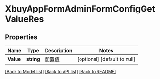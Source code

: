 # XbuyAppFormAdminFormConfigGetValueRes

## Properties
Name | Type | Description | Notes
------------ | ------------- | ------------- | -------------
**Value** | **string** | 配置值 | [optional] [default to null]

[[Back to Model list]](../README.md#documentation-for-models) [[Back to API list]](../README.md#documentation-for-api-endpoints) [[Back to README]](../README.md)

